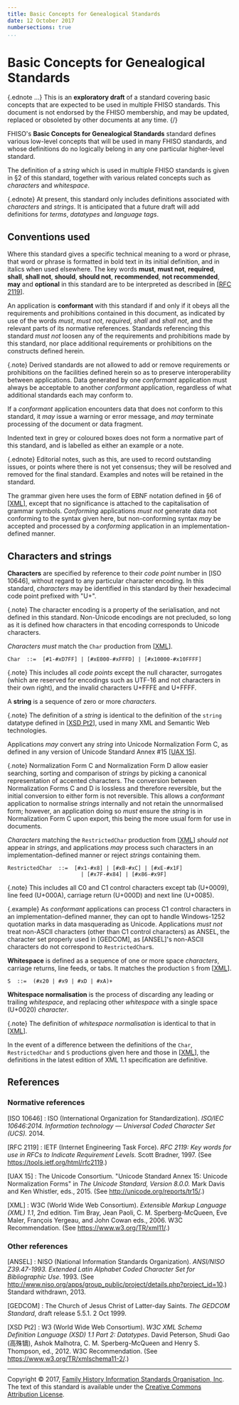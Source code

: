 ```yaml
---
title: Basic Concepts for Genealogical Standards
date: 12 October 2017
numbersections: true
...
```

# Basic Concepts for Genealogical Standards

{.ednote ...} This is an **exploratory draft** of a standard covering 
basic concepts that are expected to be used in multiple FHISO standards.
This document is not endorsed by the FHISO membership, and may be
updated, replaced or obsoleted by other documents at any time. 
{/}

FHISO's **Basic Concepts for Genealogical Standards** standard defines
various low-level concepts that will be used in many FHISO standards,
and whose definitions do no logically belong in any one particular
higher-level standard.

The definition of a *string* which is used in multiple FHISO standards
is given in §2 of this standard, together with various related concepts
such as *characters* and *whitespace*.

{.ednote} At present, this standard only includes definitions associated
with *characters* and *strings*.  It is anticipated that a future draft
will add definitions for *terms*, *datatypes* and *language tags*.

## Conventions used

Where this standard gives a specific technical meaning to a word or
phrase, that word or phrase is formatted in bold text in its initial
definition, and in italics when used elsewhere.
The key words **must**, **must not**, **required**, **shall**, 
**shall not**, **should**, **should not**, **recommended**,
**not recommended**, **may** and **optional** in this standard are to be
interpreted as described in
&#x5B;[RFC 2119](https://tools.ietf.org/html/rfc2119)].

An application is **conformant** with this standard if and only if it
obeys all the requirements and prohibitions contained in this
document, as indicated by use of the words *must*, *must not*,
*required*, *shall* and *shall not*, and the relevant parts of its
normative references.  Standards referencing this standard *must not*
loosen any of the requirements and prohibitions made by this standard,
nor place additional requirements or prohibitions on the constructs
defined herein.  

{.note} Derived standards are not allowed to add or remove requirements
or prohibitions on the facilities defined herein so as to preserve
interoperability between applications.  Data generated by one
*conformant* application must always be acceptable to another
*conformant* application, regardless of what additional standards each
may conform to. 

If a *conformant* application encounters data that does not conform to
this standard, it *may* issue a warning or error message, and *may*
terminate processing of the document or data fragment.

Indented text in grey or coloured boxes does not form a normative part
of this standard, and is labelled as either an example or a note.  

{.ednote} Editorial notes, such as this, are used to record outstanding
issues, or points where there is not yet consensus; they will be
resolved and removed for the final standard.  Examples and notes will be
retained in the standard.

The grammar given here uses the form of EBNF notation defined in §6 of
&#x5B;[XML](https://www.w3.org/TR/xml11/)], except that no significance is
attached to the capitalisation of grammar symbols.  *Conforming*
applications *must not* generate data not conforming to the syntax given
here, but non-conforming syntax *may* be accepted and processed by a
*conforming* application in an implementation-defined manner.

## Characters and strings

**Characters** are specified by reference to their *code point* number
in [ISO 10646], without regard to any particular character encoding.  In
this standard, *characters* may be identified in this standard by their
hexadecimal code point prefixed with "U+".

{.note} The character encoding is a property of the serialisation, and
not defined in this standard.  Non-Unicode encodings are not precluded,
so long as it is defined how characters in that encoding corresponds to
Unicode characters.

*Characters* *must* match the `Char` production from
&#x5B;[XML](https://www.w3.org/TR/xml11/)].

    Char  ::=  [#1-#xD7FF] | [#xE000-#xFFFD] | [#x10000-#x10FFFF]

{.note} This includes all *code points* except the null character,
surrogates (which are reserved for encodings such as UTF-16 and not
characters in their own right), and the invalid characters U+FFFE and
U+FFFF.

A **string** is a sequence of zero or more *characters*.

{.note} The definition of a *string* is identical to the definition of
the `string` datatype defined in 
&#x5B;[XSD Pt2](https://www.w3.org/TR/xmlschema11-2/)], used in many XML
and Semantic Web technologies.

Applications *may* convert any *string* into Unicode Normalization Form
C, as defined in any version of Unicode Standard Annex #15 &#x5B;[UAX
15](http://unicode.org/reports/tr15/)].

{.note} Normalization Form C and Normalization Form D allow easier
searching, sorting and comparison of *strings* by picking a canonical
representation of accented characters.  The conversion between
Normalization Forms C and D is lossless and therefore reversible, but
the initial conversion to either form is not reversible.  This allows a 
*conformant* application to normalise *strings* internally and not
retain the unnormalised form; however, an application doing so *must*
ensure the *string* is in Normalization Form C upon export, this being
the more usual form for use in documents.

*Characters* matching the `RestrictedChar` production from
&#x5B;[XML](https://www.w3.org/TR/xml11/)] *should not* appear in
*strings*, and applications *may* process such characters in an
implementation-defined manner or reject *strings* containing them.

    RestrictedChar  ::=  [#x1-#x8] | [#xB-#xC] | [#xE-#x1F]
                           | [#x7F-#x84] | [#x86-#x9F]

{.note} This includes all C0 and C1 control characters except tab
(U+0009), line feed (U+000A), carriage return (U+000D) and next line
(U+0085).

{.example} As *conformant* applications can process C1 control
characters in an implementation-defined manner, they can opt to handle
Windows-1252 quotation marks in data masquerading as Unicode.
Applications *must not* treat non-ASCII characters (other than C1
control characters) as ANSEL, the character set properly used in [GEDCOM],
as [ANSEL]'s non-ASCII characters do not correspond to `RestrictedChar`s.

**Whitespace** is defined as a sequence of one or more space
*characters*, carriage returns, line feeds, or tabs.  It matches the
production `S` from &#x5B;[XML](https://www.w3.org/TR/xml11/)].

    S  ::=  (#x20 | #x9 | #xD | #xA)+

**Whitespace normalisation** is the process of discarding any leading
or trailing *whitespace*, and replacing other *whitespace* with a single
space (U+0020) *character*.  

{.note}  The definition of *whitespace normalisation* is identical to
that in &#x5B;[XML](https://www.w3.org/TR/xml11/)].

In the event of a difference between the definitions of the `Char`,
`RestrictedChar` and `S` productions given here and those in
&#x5B;[XML](https://www.w3.org/TR/xml11/)], the definitions in the
latest edition of XML 1.1 specification are definitive.

## References

### Normative references

[ISO 10646]
:   ISO (International Organization for Standardization).  *ISO/IEC
    10646:2014. Information technology &mdash; Universal Coded Character
    Set (UCS).*  2014.

[RFC 2119]
:   IETF (Internet Engineering Task Force).  *RFC 2119:  Key words for
    use in RFCs to Indicate Requirement Levels.*  Scott Bradner, 1997.
    (See <https://tools.ietf.org/html/rfc2119>.)

[UAX 15]
:   The Unicode Consortium.  "Unicode Standard Annex 15: Unicode
    Normalization Forms" in *The Unicode Standard, Version 8.0.0.*
    Mark Davis and Ken Whistler, eds., 2015.  (See
    <http://unicode.org/reports/tr15/>.)

[XML]
:   W3C (World Wide Web Consortium). *Extensible Markup Language (XML) 1.1*, 
    2nd edition.  Tim Bray, Jean Paoli, C. M. Sperberg-McQueen, Eve
    Maler, François Yergeau, and John Cowan eds., 2006.  W3C
    Recommendation.  (See <https://www.w3.org/TR/xml11/>.)

### Other references

[ANSEL]
:   NISO (National Information Standards Organization).
    *ANSI/NISO Z39.47-1993.
    Extended Latin Alphabet Coded Character Set for Bibliographic Use*.
    1993.  (See 
    <http://www.niso.org/apps/group_public/project/details.php?project_id=10>.)
    Standard withdrawn, 2013.

[GEDCOM]
:   The Church of Jesus Christ of Latter-day Saints.
    *The GEDCOM Standard*, draft release 5.5.1.  2 Oct 1999.

[XSD Pt2]
:   W3 (World Wide Web Consortium). *W3C XML Schema Definition Language 
    (XSD) 1.1 Part 2: Datatypes*.  David Peterson, Shudi Gao (高殊镝),
    Ashok Malhotra, C. M. Sperberg-McQueen and Henry S. Thompson, ed., 2012.
    W3C Recommendation.  (See <https://www.w3.org/TR/xmlschema11-2/>.)


----
Copyright © 2017, [Family History Information Standards Organisation,
Inc](http://fhiso.org/).  
The text of this standard is available under the [Creative Commons
Attribution License](https://creativecommons.org/licenses/by/4.0/).
